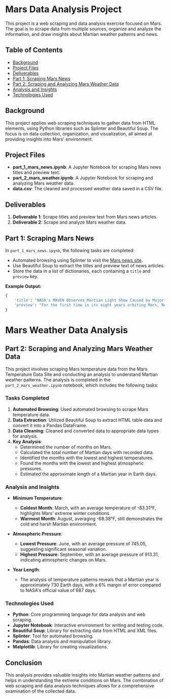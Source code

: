 # Mars Data Analysis Project

This project is a web scraping and data analysis exercise focused on Mars. The goal is to scrape data from multiple sources, organize and analyze the information, and draw insights about Martian weather patterns and news.

## Table of Contents

- [Background](#background)
- [Project Files](#project-files)
- [Deliverables](#deliverables)
- [Part 1: Scraping Mars News](#part-1-scraping-mars-news)
- [Part 2: Scraping and Analyzing Mars Weather Data](#part-2-scraping-and-analyzing-mars-weather-data)
- [Analysis and Insights](#analysis-and-insights)
- [Technologies Used](#technologies-used)

## Background

This project applies web scraping techniques to gather data from HTML elements, using Python libraries such as Splinter and Beautiful Soup. The focus is on data collection, organization, and visualization, all aimed at providing insights into Mars' environment.

## Project Files

- **part_1_mars_news.ipynb**: A Jupyter Notebook for scraping Mars news titles and preview text.
- **part_2_mars_weather.ipynb**: A Jupyter Notebook for scraping and analyzing Mars weather data.
- **data.csv**: The cleaned and processed weather data saved in a CSV file.

## Deliverables

1. **Deliverable 1**: Scrape titles and preview text from Mars news articles.
2. **Deliverable 2**: Scrape and analyze Mars weather data.

## Part 1: Scraping Mars News

In `part_1_mars_news.ipynb`, the following tasks are completed:

- Automated browsing using Splinter to visit the [Mars news site](URL).
- Use Beautiful Soup to extract the titles and preview text of news articles.
- Store the data in a list of dictionaries, each containing a `title` and `preview` key.

**Example Output:**

```python
{
    'title': "NASA's MAVEN Observes Martian Light Show Caused by Major Solar Storm",
    'preview': "For the first time in its eight years orbiting Mars, NASA’s MAVEN mission witnessed two different types of ultraviolet aurorae simultaneously, the result of solar storms that began on Aug. 27."
}
```


# Mars Weather Data Analysis

## Part 2: Scraping and Analyzing Mars Weather Data

This project involves scraping Mars temperature data from the Mars Temperature Data Site and conducting an analysis to understand Martian weather patterns. The analysis is completed in the `part_2_mars_weather.ipynb` notebook, which includes the following tasks:

### Tasks Completed

1. **Automated Browsing**: Used automated browsing to scrape Mars temperature data.
2. **Data Extraction**: Utilized Beautiful Soup to extract HTML table data and convert it into a Pandas DataFrame.
3. **Data Cleaning**: Cleaned and converted data to appropriate data types for analysis.
4. **Key Analysis**:
   - Determined the number of months on Mars.
   - Calculated the total number of Martian days with recorded data.
   - Identified the months with the lowest and highest temperatures.
   - Found the months with the lowest and highest atmospheric pressures.
   - Estimated the approximate length of a Martian year in Earth days.

### Analysis and Insights

- **Minimum Temperature**:
  - **Coldest Month**: March, with an average temperature of -83.31°F, highlights Mars' extreme winter conditions.
  - **Warmest Month**: August, averaging -68.38°F, still demonstrates the cold and harsh Martian environment.

- **Atmospheric Pressure**:
  - **Lowest Pressure**: June, with an average pressure of 745.05, suggesting significant seasonal variation.
  - **Highest Pressure**: September, with an average pressure of 913.31, indicating atmospheric changes on Mars.

- **Year Length**: 
  - The analysis of temperature patterns reveals that a Martian year is approximately 730 Earth days, with a 6% margin of error compared to NASA's official value of 687 days.

### Technologies Used

- **Python**: Core programming language for data analysis and web scraping.
- **Jupyter Notebook**: Interactive environment for writing and testing code.
- **Beautiful Soup**: Library for extracting data from HTML and XML files.
- **Splinter**: Tool for automated browsing.
- **Pandas**: Data analysis and manipulation library.
- **Matplotlib**: Library for creating visualizations.

## Conclusion

This analysis provides valuable insights into Martian weather patterns and helps in understanding the extreme conditions on Mars. The combination of web scraping and data analysis techniques allows for a comprehensive examination of the collected data.
